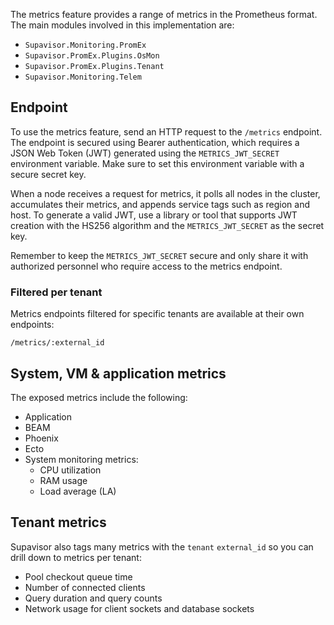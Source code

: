 <!--
SPDX-FileCopyrightText: 2025 Supabase <support@supabase.io>

SPDX-License-Identifier: Apache-2.0
-->

The metrics feature provides a range of metrics in the Prometheus format. The
main modules involved in this implementation are:

- `Supavisor.Monitoring.PromEx`
- `Supavisor.PromEx.Plugins.OsMon`
- `Supavisor.PromEx.Plugins.Tenant`
- `Supavisor.Monitoring.Telem`

## Endpoint

To use the metrics feature, send an HTTP request to the `/metrics` endpoint. The
endpoint is secured using Bearer authentication, which requires a JSON Web Token
(JWT) generated using the `METRICS_JWT_SECRET` environment variable. Make sure
to set this environment variable with a secure secret key.

When a node receives a request for metrics, it polls all nodes in the cluster,
accumulates their metrics, and appends service tags such as region and host. To
generate a valid JWT, use a library or tool that supports JWT creation with the
HS256 algorithm and the `METRICS_JWT_SECRET` as the secret key.

Remember to keep the `METRICS_JWT_SECRET` secure and only share it with
authorized personnel who require access to the metrics endpoint.

### Filtered per tenant

Metrics endpoints filtered for specific tenants are available at their own
endpoints:

```
/metrics/:external_id
```

## System, VM & application metrics

The exposed metrics include the following:

- Application
- BEAM
- Phoenix
- Ecto
- System monitoring metrics:
  * CPU utilization
  * RAM usage
  * Load average (LA)

## Tenant metrics

Supavisor also tags many metrics with the `tenant` `external_id` so you can
drill down to metrics per tenant:

- Pool checkout queue time
- Number of connected clients
- Query duration and query counts
- Network usage for client sockets and database sockets
